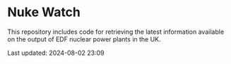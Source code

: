 # Nuke Watch

This repository includes code for retrieving the latest information available on the output of EDF nuclear power plants in the UK.

Last updated: 2024-08-02 23:09